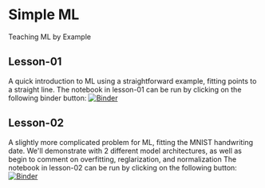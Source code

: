 # Simple ML
Teaching ML by Example

## Lesson-01
A quick introduction to ML using a straightforward example, fitting points to a straight line.
The notebook in lesson-01 can be run by clicking on the following binder button:
[![Binder](https://mybinder.org/badge_logo.svg)](https://mybinder.org/v2/gh/dtribose/SimpleML/main?labpath=lesson-01%2FLesson-01.ipynb)

## Lesson-02
A slightly more complicated problem for ML, fitting the MNIST handwriting date.
We'll demonstrate with 2 different model architectures, as well as begin to comment on overfitting, reglarization, and normalization
The notebook in lesson-02 can be run by clicking on the following button:
[![Binder](https://mybinder.org/badge_logo.svg)](https://mybinder.org/v2/gh/dtribose/SimpleML/main?labpath=lesson-02%2FLesson-02%20(MNIST).ipynb)
